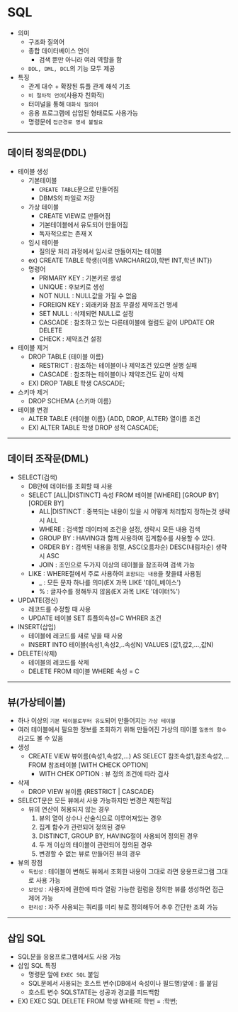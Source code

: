 # SQL
- 의미
    - 구조화 질의어
    - 종합 데이터베이스 언어
        - 검색 뿐만 아니라 여러 역할을 함
    - `DDL, DML, DCL`의 기능 모두 제공
- 특징 
    - 관계 대수 + 확장된 튜플 관계 해석 기초
    - `비 절차적 언어`(사용자 친화적)
    - 터미널을 통해 `대화식 질의어`
    - 응용 프로그램에 삽입된 형태로도 사용가능
    - 명령문에 `접근경로 명세 불필요`
---
## 데이터 정의문(DDL)
- 테이블 생성
    - 기본테이블
        - `CREATE TABLE`문으로 만들어짐
        - DBMS의 파일로 저장
    - 가상 테이블
        - CREATE VIEW로 만들어짐
        - 기본테이블에서 유도되어 만들어짐
        - 독자적으로는 존재 X
    - 임시 테이블
        - 질의문 처리 과정에서 임시로 만들어지는 테이블
    - ex) CREATE TABLE 학생({이름 VARCHAR(20),학번 INT,학년 INT})
    - 명령어
        - PRIMARY KEY : 기본키로 생성
        - UNIQUE : 후보키로 생성
        - NOT NULL : NULL값을 가질 수 없음
        - FOREIGN KEY : 외래키와 참조 무결성 제약조건 명세
        - SET NULL : 삭제되면 NULL로 설정
        - CASCADE : 참조하고 있는 다른테이블에 컬럼도 같이 UPDATE OR DELETE
        - CHECK : 제약조건 설정
- 테이블 제거
    - DROP TABLE {테이블 이름}
        - RESTRICT : 참조하는 테이블이나 제약조건 있으면 실행 실패
        - CASCADE : 참조하는 테이블이나 제약조건도 같이 삭제
    - EX) DROP TABLE 학생 CASCADE;
- 스키마 제거
    - DROP SCHEMA {스키마 이름}
- 테이블 변경
    - ALTER TABLE {테이블 이름} {ADD, DROP, ALTER} 열이름 조건
    - EX) ALTER TABLE 학생 DROP 성적 CASCADE;
---
## 데이터 조작문(DML)
- SELECT(검색)
    - DB안에 데이터를 조회할 때 사용
    - SELECT [ALL|DISTINCT] 속성 FROM 테이블 [WHERE] [GROUP BY] [ORDER BY]
        - ALL|DISTINCT : 중복되는 내용이 있을 시 어떻게 처리할지 정하는것 생략시 ALL
        - WHERE : 검색할 데이터에 조건을 설정, 생략시 모든 내용 검색
        - GROUP BY : HAVING과 함께 사용하여 집계함수를 사용할 수 있다.
        - ORDER BY : 검색된 내용을 정렬, ASC(오름차순) DESC(내림차순) 생략시 ASC
        - JOIN : 조인으로 두가지 이상의 테이블을 참조하여 검색 가능
    - LIKE : WHERE절에서 주로 사용하여 `포함되는 내용`을 찾을떄 사용됨
        - _ : 모든 문자 하나를 의미(EX 과목 LIKE '데이_베이스')
        - % : 글자수를 정해두지 않음(EX 과목 LIKE '데이터%')
- UPDATE(갱신)
    - 레코드를 수정할 때 사용
    - UPDATE 테이블 SET 튜플의속성=C WHRER 조건
- INSERT(삽입)
    - 테이블에 레코드를 새로 넣을 때 사용
    - INSERT INTO 테이블(속성1,속성2,..속성N) VALUES (값1,값2,...,값N)
- DELETE(삭제)
    - 테이블의 레코드를 삭제
    - DELETE FROM 테이블 WHERE 속성 = C
---
## 뷰(가상테이블)
- 하나 이상의 `기본 테이블로부터 유도`되어 만들어지는 `가상 테이블`
- 여러 테이블에서 필요한 정보를 조회하기 위해 만들어진 가상의 테이블 `일종의 함수`라고도 볼 수 있음
- 생성
    - CREATE VIEW 뷰이름(속성1,속성2,...) AS SELECT 참조속성1,참조속성2,... FROM 참조테이블 [WITH CHECK OPTION]
        - WITH CHEK OPTION : 뷰 정의 조건에 따라 검사
- 삭제
    - DROP VIEW 뷰이름 {RESTRICT | CASCADE}
- SELECT문은 모든 뷰에서 사용 가능하지만 변경은 제한적임
    - 뷰의 연산이 허용되지 않는 경우
        1. 뷰의 열이 상수나 산술식으로 이루어져있는 경우
        2. 집계 함수가 관련되어 정의된 경우
        3. DISTINCT, GROUP BY, HAVING절이 사용되어 정의된 경우
        4. 두 개 이상의 테이블이 관련되어 정의된 경우
        5. 변경할 수 없는 뷰로 만들어진 뷰의 경우
- 뷰의 장점
    - `독립성` : 테이블이 변해도 뷰에서 조회한 내용이 그대로 라면 응용프로그램 그대로 사용 가능
    - `보안성` : 사용자에 권한에 따라 열람 가능한 컬럼을 정의한 뷰를 생성하면 접근 제어 가능
    - `편리성` : 자주 사용되는 쿼리를 미리 뷰로 정의해두어 추후 간단한 조회 가능
---
## 삽입 SQL
- SQL문을 응용프로그램에서도 사용 가능
- 삽입 SQL 특징
    - 명령문 앞에 `EXEC SQL` 붙임
    - SQL문에서 사용되는 호스트 변수(DB에서 속성이나 필드명)앞에 : 를 붙임
    - 호스트 변수 SQLSTATE는 성공과 경고를 피드백함
- EX) EXEC SQL DELETE FROM 학생 WHERE 학번 = :학번;



